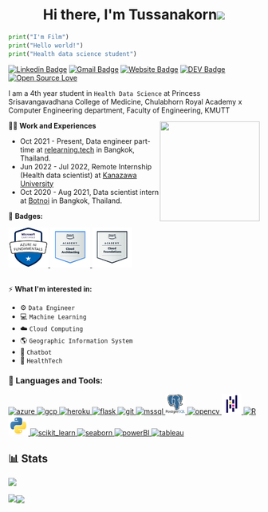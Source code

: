 <!-- ## Hi there 👋,  I am Tussanakorn                  

 -->
 <h1 align="center">Hi there, I'm Tussanakorn<img
src="https://github.com/blackcater/blackcater/raw/main/images/Hi.gif" height="32" /></h1>

```python
print("I'm Film")
print("Hello world!")
print("Health data science student")
```

[![Linkedin Badge](https://img.shields.io/badge/-tussanakorn-blue?style=flat-square&logo=Linkedin&logoColor=white&link=https://www.linkedin.com/in/tussanakorn/)](https://www.linkedin.com/in/tussanakorn/)
[![Gmail Badge](https://img.shields.io/badge/-tussanakorn2000@gmail.com-c14438?style=flat-square&logo=Gmail&logoColor=white&link=mailto:tussanakorn2000@gmail.com)](mailto:tussanakorn2000@gmail.com)
[![Website Badge](https://img.shields.io/badge/Website-3b5998?style=flat-square&logo=google-chrome&logoColor=white)](https://tussanakorn.me/)
[![DEV Badge](https://img.shields.io/badge/-tussanakorn-0A0A0A?style=flat&logo=dev.to&logoColor=white)](https://www.cloudskillsboost.google/public_profiles/8c70814d-66c3-44df-8b7c-427a34535ec4)
[![Open Source Love](https://badges.frapsoft.com/os/v2/open-source.svg?v=103)](https://github.com/tussanakorn?tab=repositories) 

<!-- <img src="https://visitor-badge.glitch.me/badge?page_id=tussanakorn" alt="visitor"/>
 -->
I am a 4th year student in `Health Data Science` at Princess Srisavangavadhana College of Medicine, Chulabhorn Royal Academy
x Computer Engineering department, Faculty of Engineering, KMUTT

<a href="#"><img align="right" src="https://github.com/blackcater/blackcater/raw/main/images/banner.gif" width="200 " height="200" /></a>

👨‍💻 **Work and Experiences**

- Oct 2021 - Present, Data engineer part-time at [relearning.tech](https://github.com/thainhf) in Bangkok, Thailand.
- Jun 2022 - Jul 2022, Remote Internship (Health data scientist) at [Kanazawa University](http://mathphys.w3.kanazawa-u.ac.jp/e/index.html) 
- Oct 2020 - Aug 2021, Data scientist intern at [Botnoi](https://botnoigroup.com/) in Bangkok, Thailand.


 📛 **Badges:**
 
<div>
<a href="https://www.credly.com/badges/11011b60-64c5-4e6b-97d7-4b5567d75102/" target="_blank" rel="noreferrer">
    <img
      src="https://github.com/tussanakorn/tussanakorn/blob/main/images/azure-ai-fundamentals.png"
      alt="azure"
      width="80"
      height="80"
    />
 </a>
  <a href="https://www.credly.com/badges/004f9e6c-8e7f-428b-beb6-45e0ec228606/public_url" target="_blank" rel="noreferrer">
    <img
      src="https://github.com/tussanakorn/tussanakorn/blob/main/images/AWS_ACA.png"
      alt="azure"
      width="80"
      height="80"
    />
 </a>
 <a href="https://www.credly.com/badges/2c0ae9a3-8842-4134-8962-96e359c660f1/" target="_blank" rel="noreferrer">
    <img
      src="https://github.com/tussanakorn/tussanakorn/blob/main/images/AWS_ACF.png"
      alt="azure"
      width="80"
      height="80"
    />
 </a>
 </div>
 <br>
 
 <div data-iframe-width="150" data-iframe-height="270" data-share-badge-id="004f9e6c-8e7f-428b-beb6-45e0ec228606" data-share-badge-host="https://www.credly.com"></div><script type="text/javascript" async src="//cdn.credly.com/assets/utilities/embed.js"></script>
 
⚡ **What I'm interested in:** 

- ⚙ `Data Engineer`
- 💻 `Machine Learning`
- ☁️ `Cloud Computing`
- 🌎 `Geographic Information System `
- 🤖 `Chatbot`
- 🏥 `HealthTech`

<h3 align="left">🌱 Languages and Tools:</h3>
<p align="left">
  <a href="https://azure.microsoft.com/en-in/" target="_blank" rel="noreferrer">
    <img
      src="https://www.vectorlogo.zone/logos/microsoft_azure/microsoft_azure-icon.svg"
      alt="azure"
      width="40"
      height="40"
    />
  </a>
  <a href="https://cloud.google.com" target="_blank" rel="noreferrer">
    <img
      src="https://www.vectorlogo.zone/logos/google_cloud/google_cloud-icon.svg"
      alt="gcp"
      width="40"
      height="40"
    />
  </a>
  <a href="https://heroku.com" target="_blank" rel="noreferrer">
    <img
      src="https://www.vectorlogo.zone/logos/heroku/heroku-icon.svg"
      alt="heroku"
      width="40"
      height="40"
    />
  </a>
  <a href="https://flask.palletsprojects.com/" target="_blank" rel="noreferrer">
    <img
      src="https://www.vectorlogo.zone/logos/pocoo_flask/pocoo_flask-icon.svg"
      alt="flask"
      width="40"
      height="40"
    />
  </a>
  <a href="https://git-scm.com/" target="_blank" rel="noreferrer">
    <img
      src="https://www.vectorlogo.zone/logos/git-scm/git-scm-icon.svg"
      alt="git"
      width="40"
      height="40"
    />
  </a>
  <a
    href="https://www.microsoft.com/en-us/sql-server"
    target="_blank"
    rel="noreferrer"
  >
    <img
      src="https://www.svgrepo.com/show/303229/microsoft-sql-server-logo.svg"
      alt="mssql"
      width="40"
      height="40"
    />
  </a>
  <a href="https://www.postgresql.org" target="_blank" rel="noreferrer">
    <img
      src="https://raw.githubusercontent.com/devicons/devicon/master/icons/postgresql/postgresql-original-wordmark.svg"
      alt="postgresql"
      width="40"
      height="40"
    />
  </a>
  <a href="https://opencv.org/" target="_blank" rel="noreferrer">
    <img
      src="https://www.vectorlogo.zone/logos/opencv/opencv-icon.svg"
      alt="opencv"
      width="40"
      height="40"
    />
  </a>
  <a href="https://pandas.pydata.org/" target="_blank" rel="noreferrer">
    <img
      src="https://raw.githubusercontent.com/devicons/devicon/2ae2a900d2f041da66e950e4d48052658d850630/icons/pandas/pandas-original.svg"
      alt="pandas"
      width="40"
      height="40"
    />
  </a>
  <a href="https://www.r-project.org/" target="_blank" rel="noreferrer">
    <img
      src="https://upload.wikimedia.org/wikipedia/commons/thumb/1/1b/R_logo.svg/724px-R_logo.svg.png"
      alt="R"
      width="40"
      height="40"
    />
  </a>
  <a href="https://www.python.org" target="_blank" rel="noreferrer">
    <img
      src="https://raw.githubusercontent.com/devicons/devicon/master/icons/python/python-original.svg"
      alt="python"
      width="40"
      height="40"
    />
  </a>
  <a href="https://scikit-learn.org/" target="_blank" rel="noreferrer">
    <img
      src="https://upload.wikimedia.org/wikipedia/commons/0/05/Scikit_learn_logo_small.svg"
      alt="scikit_learn"
      width="40"
      height="40"
    />
  </a>
  <a href="https://seaborn.pydata.org/" target="_blank" rel="noreferrer">
    <img
      src="https://seaborn.pydata.org/_images/logo-mark-lightbg.svg"
      alt="seaborn"
      width="40"
      height="40"
    />
  </a>
  <a
    href="https://powerbi.microsoft.com/en-us/"
    target="_blank"
    rel="noreferrer"
  >
    <img
      src="https://upload.wikimedia.org/wikipedia/commons/thumb/c/cf/New_Power_BI_Logo.svg/630px-New_Power_BI_Logo.svg.png"
      alt="powerBI"
      width="40"
      height="40"
    />
  </a>
  <a
    href="https://www.tableau.com/about/media-download-center"
    target="_blank"
    rel="noreferrer"
  >
    <img
      src="https://logos-world.net/wp-content/uploads/2021/10/Tableau-Emblem.png"
      alt="tableau"
      width="40"
      height="40"
    />
  </a>
</p>



## 📊 Stats
![](https://github-profile-summary-cards.vercel.app/api/cards/profile-details?username=tussanakorn&theme=dracula)

<a href="#">
  <img align="left" src="https://github-profile-summary-cards.vercel.app/api/cards/repos-per-language?username=tussanakorn&theme=dracula" />
</a>
<a href="#">  
  <img align="center" src="https://github-profile-summary-cards.vercel.app/api/cards/stats?username=tussanakorn&theme=dracula" /
</a>
  
